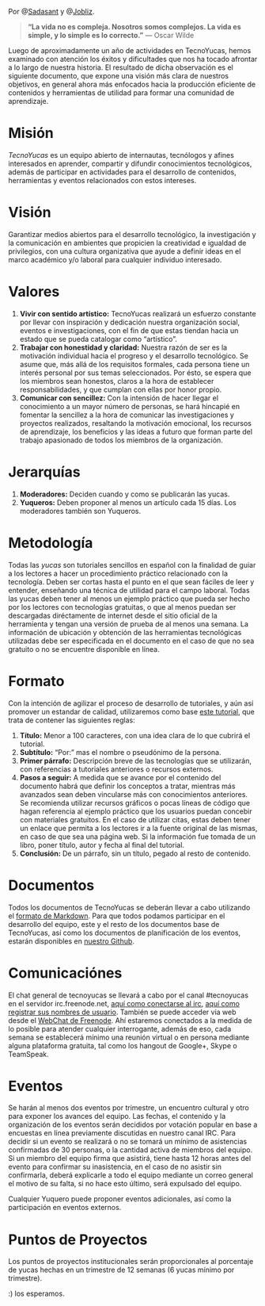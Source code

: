 [0a]:http://twitter.com/sadasant "Daniel Rodríguez"
[0b]:http://twitter.com/jobliz "José Reyna"
[1]:http://yucazos.tumblr.com/post/9464854469/sadasant-persiguiendo-al-puntero-con-canvas-html5 "Modelo de yuca"
[2]:http://daringfireball.net/projects/markdown/syntax "Formato de Markdown"
[3]:https://github.com/tecnoyucas "Github de TecnoYucas"
[4]:http://nestux.com/blog/freenode-la-red-irc-del-software-libre "¿Cómo conectarse a freenode?"
[5]:http://www.wikihow.com/Register-a-User-Name-on-Freenode "¿Cómo registro mi nombre de usuario en freenode?"
[6]:http://webchat.freenode.net/

Por @[Sadasant][0a] y @[Jobliz][0b].

> **“**La vida no es compleja. Nosotros somos complejos. La vida es simple, y lo simple es lo correcto.**”**  — Oscar Wilde

Luego de aproximadamente un año de actividades en TecnoYucas, hemos examinado con atención los éxitos y dificultades que nos ha tocado afrontar a lo largo de nuestra historia. El resultado de dicha observación es el siguiente documento, que expone una visión más clara de nuestros objetivos, en general ahora más enfocados hacia la producción eficiente de contenidos y herramientas de utilidad para formar una comunidad de aprendizaje.

# Misión #

*TecnoYucas* es un equipo abierto de internautas, tecnólogos y afines interesados en aprender, compartir y difundir conocimientos tecnológicos, además de participar en actividades para el desarrollo de contenidos, herramientas y eventos relacionados con estos intereses.

# Visión #

Garantizar medios abiertos para el desarrollo tecnológico, la investigación y la comunicación en ambientes que propicien la creatividad e igualdad de privilegios, con una cultura organizativa que ayude a definir ideas en el marco académico y/o laboral para cualquier individuo interesado.

# Valores #

1.  **Vivir con sentido artístico:** TecnoYucas realizará un esfuerzo constante por llevar con inspiración y dedicación nuestra organización social, eventos e investigaciones, con el fin de que estas tiendan hacia un estado que se pueda catalogar como “artístico”.
2. **Trabajar con honestidad y claridad:** Nuestra razón de ser es la motivación individual hacia el progreso y el desarrollo tecnológico. Se asume que, más allá de los requisitos formales, cada persona tiene un interés personal por sus temas seleccionados. Por ésto, se espera que los miembros sean honestos, claros a la hora de establecer responsabilidades, y que cumplan con ellas por honor propio.
3. **Comunicar con sencillez:** Con la intensión de hacer llegar el conocimiento a un mayor número de personas, se hará hincapié en fomentar la sencillez a la hora de comunicar las investigaciones y proyectos realizados, resaltando la motivación emocional, los recursos de aprendizaje, los beneficios y las ideas a futuro que forman parte del trabajo apasionado de todos los miembros de la organización.

# Jerarquías #
1. **Moderadores:** Deciden cuando y como se publicarán las yucas.
2. **Yuqueros:** Deben proponer al menos un artículo cada 15 días. Los moderadores también son Yuqueros.

# Metodología #
Todas las *yucas* son tutoriales sencillos en español con la finalidad de guiar a los lectores a hacer un procedimiento práctico relacionado con la tecnología. Deben ser cortas hasta el punto en el que sean fáciles de leer y entender, enseñando una técnica de utilidad para el campo laboral. Todas las yucas deben tener al menos un ejemplo práctico que pueda ser hecho por los lectores con tecnologías gratuitas, o que al menos puedan ser descargadas diréctamente de internet desde el sitio oficial de la herramienta y tengan una versión de prueba de al menos una semana. La información de ubicación y obtención de las herramientas tecnológicas utilizadas debe ser especificada en el documento en el caso de que no sea gratuito o no se encuentre disponible en línea.

# Formato #
Con la intención de agilizar el proceso de desarrollo de tutoriales, y aún así promover un estandar de calidad, utilizaremos como base [este tutorial][1], que trata de contener las siguientes reglas:

1. **Título:** Menor a 100 caracteres, con una idea clara de lo que cubrirá el tutorial.
2. **Subtítulo:** “Por:” mas el nombre o pseudónimo de la persona.
3. **Primer párrafo:** Descripción breve de las tecnologías que se utilizarán, con referencias a tutoriales anteriores o recursos externos.
4. **Pasos a seguir:** A medida que se avance por el contenido del documento habrá que definir los conceptos a tratar, mientras más avanzados sean deben vincularse más con conocimientos anteriores. Se recomienda  utilizar recursos gráficos o pocas líneas de código que hagan referencia al ejemplo práctico que los usuarios puedan concebir con materiales gratuitos. En el caso de utilizar citas, estas deben tener un enlace que permita a los lectores ir a la fuente original de las mismas, en caso de que sea una página web. Si la información fue tomada de un libro, poner título, autor y fecha al final del tutorial.
5. **Conclusión:** De un párrafo, sin un título, pegado al resto de contenido.

# Documentos #
Todos los documentos de TecnoYucas se deberán llevar a cabo utilizando el [formato de Markdown][2]. Para que todos podamos participar en el desarrollo del equipo, este y el resto de los documentos base de TecnoYucas, así como los documentos de planificación de los eventos, estarán disponibles en [nuestro Github][3].

# Comunicaciónes #
El chat general de tecnoyucas se llevará a cabo por el canal #tecnoyucas en el servidor irc.freenode.net, [aquí como conectarse al irc][4], [aquí como registrar sus nombres de usuario][5]. También se puede acceder via web desde el [WebChat de Freenode][6]. Ahí estaremos conectados a la medida de lo posible para atender cualquier interrogante, además de eso, cada semana se establecerá mínimo una reunión virtual o en persona mediante alguna plataforma gratuita, tal como los hangout de Google+, Skype o TeamSpeak.

# Eventos #
Se harán al menos dos eventos por trimestre, un encuentro cultural y otro para exponer los avances del equipo. Las fechas, el contenido y la organización de los eventos serán decididos por votación popular en base a encuestas en línea previamente discutidas en nuestro canal IRC. Para decidir si un evento se realizará o no se tomará un mínimo de asistencias confirmadas de 30 personas, o la cantidad activa de miembros del equipo. Si un miembro del equipo firma que asistirá, tiene hasta 12 horas antes del evento para confirmar su inasistencia, en el caso de no asistir sin confirmarla, deberá explicarle a todo el equipo mediante un correo general el motivo de su falta, si no hace esto último, será expulsado del equipo.

Cualquier Yuquero puede proponer eventos adicionales, así como la participación en eventos externos.

# Puntos de Proyectos #
Los puntos de proyectos institucionales serán proporcionales al porcentaje de yucas hechas en un trimestre de 12 semanas (6 yucas mínimo por trimestre).

:) los esperamos.
